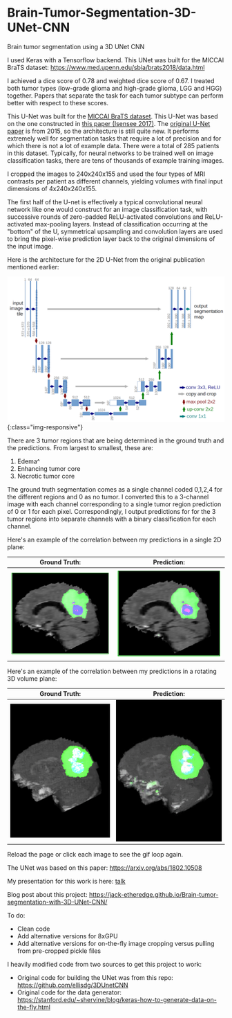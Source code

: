# Brain-Tumor-Segmentation-3D-UNet-CNN
Brain tumor segmentation using a 3D UNet CNN

I used Keras with a Tensorflow backend. This UNet was built for the MICCAI BraTS dataset: https://www.med.upenn.edu/sbia/brats2018/data.html

I achieved a dice score of 0.78 and weighted dice score of 0.67. I treated both tumor types (low-grade glioma and high-grade glioma, LGG and HGG) together. Papers that separate the task for each tumor subtype can perform better with respect to these scores.

This U-Net was built for the [MICCAI BraTS dataset][BraTS]. This U-Net was based on the one constructed in [this paper (Isensee 2017)][Isensee 2017]. The [original U-Net paper](https://arxiv.org/abs/1505.04597) is from 2015, so the architecture is still quite new. It performs extremely well for segmentation tasks that require a lot of precision and for which there is not a lot of example data. There were a total of 285 patients in this dataset. Typically, for neural networks to be trained well on image classification tasks, there are tens of thousands of example training images.

I cropped the images to 240x240x155 and used the four types of MRI contrasts per patient as different channels, yielding volumes with final input dimensions of 4x240x240x155.

The first half of the U-net is effectively a typical convolutional neural network like one would construct for an image classification task, with successive rounds of zero-padded ReLU-activated convolutions and ReLU-activated max-pooling layers. Instead of classification occurring at the "bottom" of the U, symmetrical upsampling and convolution layers are used to bring the pixel-wise prediction layer back to the original dimensions of the input image.

Here is the architecture for the 2D U-Net from the original publication mentioned earlier:

![u-net-architecture](./images/u-net-architecture.png){:class="img-responsive"}

There are 3 tumor regions that are being determined in the ground truth and the predictions. From largest to smallest, these are:
1. Edema^
2. Enhancing tumor core
3. Necrotic tumor core

The ground truth segmentation comes as a single channel coded 0,1,2,4 for the different regions and 0 as no tumor. I converted this to a 3-channel image with each channel corresponding to a single tumor region prediction of 0 or 1 for each pixel. Correspondingly, I output predictions for for the 3 tumor regions into separate channels with a binary classification for each channel.

Here's an example of the correlation between my predictions in a single 2D plane:

Ground Truth:               |  Prediction:
:-------------------------:|:-------------------------:
![ground truth](./images/Ground_Truth_Example.png)  |  ![prediction](./images/Prediction_Example.png)

Here's an example of the correlation between my predictions in a rotating 3D volume plane:

Ground Truth:               |  Prediction:
:-------------------------:|:-------------------------:
![ground truth](./images/groundtruth_rotation_example.gif)  |  ![prediction](./images/prediction_rotation_example.gif)

Reload the page or click each image to see the gif loop again.

The UNet was based on this paper: https://arxiv.org/abs/1802.10508

My presentation for this work is here: [talk](./Brain_Tumor_Segmentation_Talk.pptx)

Blog post about this project: https://jack-etheredge.github.io/Brain-tumor-segmentation-with-3D-UNet-CNN/



To do:
- Clean code
- Add alternative versions for 8xGPU
- Add alternative versions for on-the-fly image cropping versus pulling from pre-cropped pickle files

I heavily modified code from two sources to get this project to work:

- Original code for building the UNet was from this repo: https://github.com/ellisdg/3DUnetCNN
- Original code for the data generator: https://stanford.edu/~shervine/blog/keras-how-to-generate-data-on-the-fly.html

[Isensee 2017]: https://arxiv.org/abs/1802.10508
[BraTS]: https://www.med.upenn.edu/sbia/brats2018/data.html
